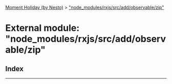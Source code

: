 [Moment Holiday (by Nesto)](../README.md) > ["node_modules/rxjs/src/add/observable/zip"](../modules/_node_modules_rxjs_src_add_observable_zip_.md)

# External module: "node_modules/rxjs/src/add/observable/zip"

## Index

---

